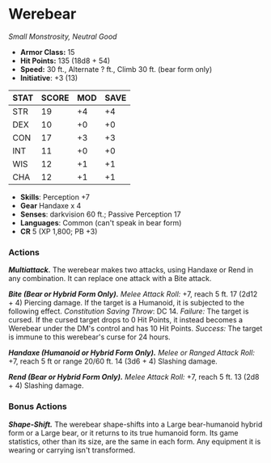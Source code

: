 # Werebear

*Small Monstrosity, Neutral Good*

- **Armor Class:** 15
- **Hit Points:** 135 (18d8 + 54)
- **Speed:** 30 ft., Alternate ? ft., Climb 30 ft. (bear form only)
- **Initiative**: +3 (13)

|STAT|SCORE|MOD|SAVE|
| --- | --- | --- | ---- |
| STR | 19 | +4 | +4 |
| DEX | 10 | +0 | +0 |
| CON | 17 | +3 | +3 |
| INT | 11 | +0 | +0 |
| WIS | 12 | +1 | +1 |
| CHA | 12 | +1 | +1 |

- **Skills**: Perception +7
- **Gear** Handaxe x 4
- **Senses**: darkvision 60 ft.; Passive Perception 17
- **Languages**: Common (can't speak in bear form)
- **CR** 5 (XP 1,800; PB +3)

### Actions

***Multiattack.*** The werebear makes two attacks, using Handaxe or Rend in any combination. It can replace one attack with a Bite attack.

***Bite (Bear or Hybrid Form Only).*** *Melee Attack Roll:* +7, reach 5 ft. 17 (2d12 + 4) Piercing damage. If the target is a Humanoid, it is subjected to the following effect. *Constitution Saving Throw*: DC 14. *Failure:*  The target is cursed. If the cursed target drops to 0 Hit Points, it instead becomes a Werebear under the DM's control and has 10 Hit Points. *Success:*  The target is immune to this werebear's curse for 24 hours.

***Handaxe (Humanoid or Hybrid Form Only).*** *Melee or Ranged Attack Roll:* +7, reach 5 ft or range 20/60 ft. 14 (3d6 + 4) Slashing damage.

***Rend (Bear or Hybrid Form Only).*** *Melee Attack Roll:* +7, reach 5 ft. 13 (2d8 + 4) Slashing damage.


### Bonus Actions

***Shape-Shift.*** The werebear shape-shifts into a Large bear-humanoid hybrid form or a Large bear, or it returns to its true humanoid form. Its game statistics, other than its size, are the same in each form. Any equipment it is wearing or carrying isn't transformed.
